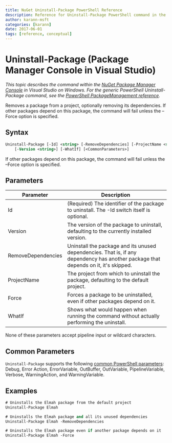 ```yaml
---
title: NuGet Uninstall-Package PowerShell Reference
description: Reference for Uninstall-Package PowerShell command in the NuGet Package Manager Console in Visual Studio.
author: karann-msft
categories: [karann]
date: 2017-06-01
tags: [reference, conceptual]
---
```


# Uninstall-Package (Package Manager Console in Visual Studio)

*This topic describes the command within the [NuGet Package Manager Console](package-manager-console.md) in Visual Studio on Windows. For the generic PowerShell Uninstall-Package command, see the [PowerShell PackageManagement reference](/powershell/module/packagemanagement/?view=powershell-6).*

Removes a package from a project, optionally removing its dependencies. If other packages depend on this package, the command will fail unless the –Force option is specified.

## Syntax

```ps
Uninstall-Package [-Id] <string> [-RemoveDependencies] [-ProjectName <string>] [-Force]
    [-Version <string>] [-WhatIf] [<CommonParameters>]
```

If other packages depend on this package, the command will fail unless the –Force option is specified.

## Parameters

| Parameter | Description |
| --- | --- |
| Id | (Required) The identifier of the package to uninstall. The -Id switch itself is optional. |
| Version | The version of the package to uninstall, defaulting to the currently installed version. |
| RemoveDependencies | Uninstall the package and its unused dependencies. That is, if any dependency has another package that depends on it, it's skipped. |
| ProjectName | The project from which to uninstall the package, defaulting to the default project. |
| Force | Forces a package to be uninstalled, even if other packages depend on it. |
| WhatIf | Shows what would happen when running the command without actually performing the uninstall. |

None of these parameters accept pipeline input or wildcard characters.

## Common Parameters

`Uninstall-Package` supports the following [common PowerShell parameters](http://go.microsoft.com/fwlink/?LinkID=113216): Debug, Error Action, ErrorVariable, OutBuffer, OutVariable, PipelineVariable, Verbose, WarningAction, and WarningVariable.

## Examples

```ps
# Uninstalls the Elmah package from the default project
Uninstall-Package Elmah

# Uninstalls the Elmah package and all its unused dependencies
Uninstall-Package Elmah -RemoveDependencies 

# Uninstalls the Elmah package even if another package depends on it
Uninstall-Package Elmah -Force
```
